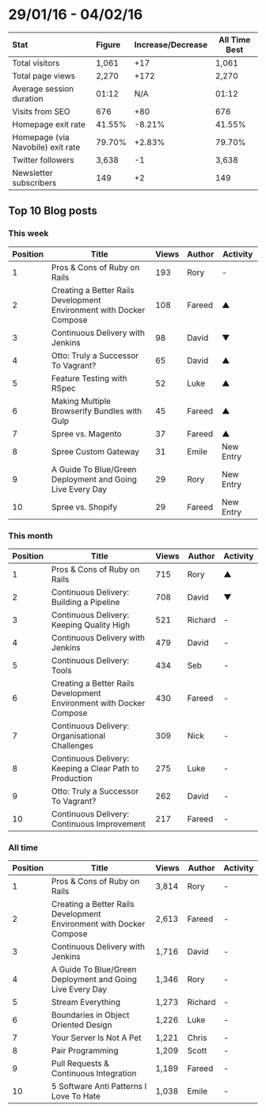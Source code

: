 # 29/01/16 - 04/02/16

| Stat | Figure | Increase/Decrease | All Time Best |
| :--- | :----- | :---------------- | ------------- |
| Total visitors | 1,061 | +17 | 1,061 |
| Total page views | 2,270 | +172 | 2,270 |
| Average session duration | 01:12| N/A | 01:12 |
| Visits from SEO | 676 | +80 | 676 |
| Homepage exit rate | 41.55% | -8.21% | 41.55% |
| Homepage (via Navobile) exit rate | 79.70% | +2.83% | 79.70% |
| Twitter followers | 3,638 | -1 | 3,638 |
| Newsletter subscribers | 149 | +2 | 149 |

## Top 10 Blog posts

### This week

| Position | Title | Views | Author | Activity |
| -------- | ----- | ----- | ------ | -------- |
|1 |Pros & Cons of Ruby on Rails | 193 | Rory | - |
|2 |Creating a Better Rails Development Environment with Docker Compose | 108 | Fareed | ▲ |
|3 |Continuous Delivery with Jenkins | 98 | David | ▼ |
|4 |Otto: Truly a Successor To Vagrant? | 65 | David | ▲ |
|5 |Feature Testing with RSpec | 52 | Luke | ▲ |
|6 |Making Multiple Browserify Bundles with Gulp | 45 | Fareed | ▲ |
|7 |Spree vs. Magento | 37 | Fareed | ▲ |
|8 |Spree Custom Gateway | 31 | Emile | New Entry |
|9 |A Guide To Blue/Green Deployment and Going Live Every Day | 29 | Rory | New Entry|
|10 | Spree vs. Shopify | 29 | Fareed | New Entry |

### This month

| Position | Title | Views | Author | Activity |
| -------- | ----- | ----- | ------ | -------- |
|1 |Pros & Cons of Ruby on Rails | 715 | Rory | ▲ |
|2 |Continuous Delivery: Building a Pipeline | 708| David | ▼ |
|3 |Continuous Delivery: Keeping Quality High | 521 | Richard | - |
|4 |Continuous Delivery with Jenkins | 479 | David | - |
|5 |Continuous Delivery: Tools | 434 | Seb | - |
|6 |Creating a Better Rails Development Environment with Docker Compose | 430 | Fareed | - |
|7 |Continuous Delivery: Organisational Challenges | 309 | Nick | - |
|8 |Continuous Delivery: Keeping a Clear Path to Production | 275 | Luke | - |
|9 |Otto: Truly a Successor To Vagrant? | 262 | David | - |
|10 |Continuous Delivery: Continuous Improvement | 217 | Fareed | - |

### All time

| Position | Title | Views | Author | Activity |
| -------- | ----- | ----- | ------ | -------- |
|1 |Pros & Cons of Ruby on Rails | 3,814 | Rory | - |
|2 |Creating a Better Rails Development Environment with Docker Compose | 2,613 | Fareed | -
|3 |Continuous Delivery with Jenkins | 1,716 | David | - |
|4 |A Guide To Blue/Green Deployment and Going Live Every Day | 1,346 | Rory | - |
|5 |Stream Everything | 1,273 | Richard | - |
|6 |Boundaries in Object Oriented Design | 1,226 | Luke | - |
|7 |Your Server Is Not A Pet | 1,221 | Chris | - |
|8 |Pair Programming | 1,209 | Scott | - |
|9 |Pull Requests & Continuous Integration | 1,189 | Fareed | - |
|10 |5 Software Anti Patterns I Love To Hate | 1,038 | Emile | - |
